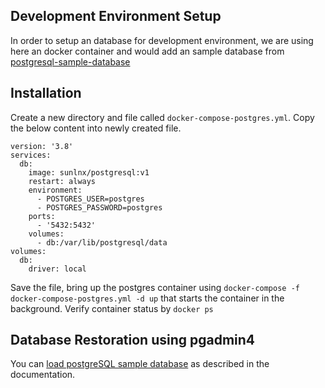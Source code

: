## Development Environment Setup

In order to setup an database for development environment, we are using here an docker container and would add an sample database from [postgresql-sample-database](https://www.postgresqltutorial.com/postgresql-getting-started/postgresql-sample-database/)

## Installation

Create a new directory and file called `docker-compose-postgres.yml`. 
Copy the below content into newly created file. 

```
version: '3.8'
services:
  db:
    image: sunlnx/postgresql:v1
    restart: always
    environment:
      - POSTGRES_USER=postgres
      - POSTGRES_PASSWORD=postgres
    ports:
      - '5432:5432'
    volumes: 
      - db:/var/lib/postgresql/data
volumes:
  db:
    driver: local
```

Save the file, bring up the postgres container using 
`docker-compose -f docker-compose-postgres.yml -d up` that starts the container in the background. Verify container status by `docker ps` 

## Database Restoration using pgadmin4

You can [load postgreSQL sample database](https://www.postgresqltutorial.com/postgresql-getting-started/load-postgresql-sample-database/) as described in the documentation.